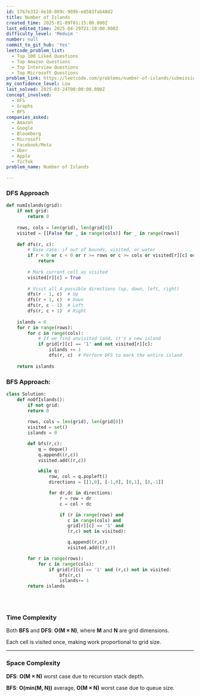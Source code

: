 ```yaml
---
id: 1767e332-de10-809c-909b-e8583fab48d2
title: Number of Islands
created_time: 2025-01-09T01:15:00.000Z
last_edited_time: 2025-04-29T21:18:00.000Z
difficulty_level: 'Meduim '
number: null
commit_to_git_hub: 'Yes'
leetcode_problem_list:
  - Top 100 Liked Questions
  - Top Amazon Questions
  - Top Interview Questions
  - Top Microsoft Questions
problem_link: https://leetcode.com/problems/number-of-islands/submissions/1510895518/
my_confidence_level: Low
last_solved: 2025-03-24T00:00:00.000Z
concept_involved:
  - DFS
  - Graphs
  - BFS
companies_asked:
  - Amazon
  - Google
  - Bloomberg
  - Microsoft
  - Facebook/Meta
  - Uber
  - Apple
  - TicTok
problem_name: Number of Islands

---
```


### DFS Approach

```python
def numIslands(grid):
    if not grid:
        return 0
    
    rows, cols = len(grid), len(grid[0])
    visited = [[False for _ in range(cols)] for _ in range(rows)]
    
    def dfs(r, c):
        # Base case: if out of bounds, visited, or water
        if r < 0 or c < 0 or r >= rows or c >= cols or visited[r][c] or grid[r][c] == '0':
            return
        
        # Mark current cell as visited
        visited[r][c] = True
        
        # Visit all 4 possible directions (up, down, left, right)
        dfs(r - 1, c)  # Up
        dfs(r + 1, c)  # Down
        dfs(r, c - 1)  # Left
        dfs(r, c + 1)  # Right
    
    islands = 0
    for r in range(rows):
        for c in range(cols):
            # If we find unvisited land, it's a new island
            if grid[r][c] == '1' and not visited[r][c]:
                islands += 1
                dfs(r, c)  # Perform DFS to mark the entire island
    
    return islands

```

### BFS Approach:

```python
class Solution: 
	def noOfIslands():
		if not grid: 
        return 0
        
        rows, cols = len(grid), len(grid[0])
        visited = set()
        islands = 0 

        def bfs(r,c): 
            q = deque()
            q.append((r,c))
            visited.add((r,c))

            while q: 
                row, col = q.popleft()
                directions = [[1,0], [-1,0], [0,1], [0,-1]]

                for dr,dc in directions: 
                    r = row + dr
                    c = col + dc

                    if (r in range(rows) and 
                       c in range(cols) and 
                       grid[r][c] == '1' and 
                       (r,c) not in visited): 

                       q.append((r,c))
                       visited.add((r,c))

        for r in range(rows):
            for c in range(cols): 
                if grid[r][c] == '1' and (r,c) not in visited: 
                    bfs(r,c)
                    islands+= 1
        return islands


    
```

### **Time Complexity**

Both **BFS** and **DFS**: **O(M × N)**, where **M** and **N** are grid dimensions.

Each cell is visited once, making work proportional to grid size.

***

### **Space Complexity**

**DFS**: **O(M × N)** worst case due to recursion stack depth.

**BFS**: **O(min(M, N))** average, **O(M × N)** worst case due to queue size.

